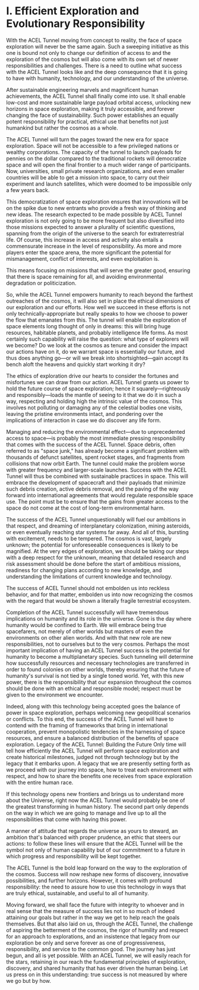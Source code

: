 # I. Efficient Exploration and Evolutionary Responsibility

With the ACEL Tunnel moving from concept to reality, the face of space exploration will never be the same again. Such a sweeping initiative as this one is bound not only to change our definition of access to and the exploration of the cosmos but will also come with its own set of newer responsibilities and challenges. There is a need to outline what success with the ACEL Tunnel looks like and the deep consequence that it is going to have with humanity, technology, and our understanding of the universe.

After sustainable engineering marvels and magnificent human achievements, the ACEL Tunnel shall finally come into use. It shall enable low-cost and more sustainable large payload orbital access, unlocking new horizons in space exploration, making it truly accessible, and forever changing the face of sustainability. Such power establishes an equally potent responsibility for practical, ethical use that benefits not just humankind but rather the cosmos as a whole.&#x20;

The ACEL Tunnel will turn the pages toward the new era for space exploration. Space will not be accessible to a few privileged nations or wealthy corporations. The capacity of the tunnel to launch payloads for pennies on the dollar compared to the traditional rockets will democratize space and will open the final frontier to a much wider range of participants. Now, universities, small private research organizations, and even smaller countries will be able to get a mission into space, to carry out their experiment and launch satellites, which were doomed to be impossible only a few years back.

This democratization of space exploration ensures that innovations will be on the spike due to new entrants who provide a fresh way of thinking and new ideas. The research expected to be made possible by ACEL Tunnel exploration is not only going to be more frequent but also diversified into those missions expected to answer a plurality of scientific questions, spanning from the origin of the universe to the search for extraterrestrial life. Of course, this increase in access and activity also entails a commensurate increase in the level of responsibility. As more and more players enter the space arena, the more significant the potential for mismanagement, conflict of interests, and even exploitation is.&#x20;

This means focusing on missions that will serve the greater good, ensuring that there is space remaining for all, and avoiding environmental degradation or politicization.

So, while the ACEL Tunnel empowers humanity to reach beyond the farthest outreaches of the cosmos, it will also set in place the ethical dimensions of our exploration and our efforts. How well we succeed in these efforts is not only technically-appropriate but really speaks to how we choose to power the flow that emanates from this. The tunnel will enable the exploration of space elements long thought of only in dreams: this will bring huge resources, habitable planets, and probably intelligence life forms. As most certainly such capability will raise the question: what type of explorers will we become? Do we look at the cosmos as tenure and consider the impact our actions have on it, do we warrant space is essentially our future, and thus does anything go—or will we break into shortsighted—gain accept its bench aloft the heavens and quickly start working it dry?

The ethics of exploration drive our hearts to consider the fortunes and misfortunes we can draw from our action. ACEL Tunnel grants us power to hold the future course of space exploration; hence it squarely—righteously and responsibly—loads the mantle of seeing to it that we do it in such a way, respecting and holding high the intrinsic value of the cosmos. This involves not polluting or damaging any of the celestial bodies one visits, leaving the pristine environments intact, and pondering over the implications of interaction in case we do discover any life form.

Managing and reducing the environmental effect—due to unprecedented access to space—is probably the most immediate pressing responsibility that comes with the success of the ACEL Tunnel. Space debris, often referred to as "space junk," has already become a significant problem with thousands of defunct satellites, spent rocket stages, and fragments from collisions that now orbit Earth. The tunnel could make the problem worse with greater frequency and larger-scale launches. Success with the ACEL Tunnel will thus be combined with sustainable practices in space. This will embrace the development of spacecraft and their payloads that minimize such debris creation, active debris removal, and the paving of the way forward into international agreements that would regulate responsible space use. The point must be to ensure that the gains from greater access to the space do not come at the cost of long-term environmental harm.

The success of the ACEL Tunnel unquestionably will fuel our ambitions in that respect, and dreaming of interplanetary colonization, mining asteroids, or even eventually reaching star systems far away. And all of this, bursting with excitement, needs to be tempered. The cosmos is vast, largely unknown; the potential for unforeseeable consequences is likely to be magnified. At the very edges of exploration, we should be taking our steps with a deep respect for the unknown, meaning that detailed research and risk assessment should be done before the start of ambitious missions, readiness for changing plans according to new knowledge, and understanding the limitations of current knowledge and technology.

The success of ACEL Tunnel should not embolden us into reckless behavior, and for that matter, embolden us into now recognizing the cosmos with the regard that would be shown a literally fragile terrestrial ecosystem.

Completion of the ACEL Tunnel successfully will have tremendous implications on humanity and its role in the universe. Gone is the day where humanity would be confined to Earth. We will embrace being true spacefarers, not merely of other worlds but masters of even the environments on other alien worlds. And with that new role are new responsibilities, not to ourselves but to the very cosmos. Perhaps the most important implication of having an ACEL Tunnel success is the potential for humanity to become a multiplanetary species. Such tunneling will determine how successfully resources and necessary technologies are transferred in order to found colonies on other worlds, thereby ensuring that the future of humanity's survival is not tied by a single toned world. Yet, with this new power, there is the responsibility that our expansion throughout the cosmos should be done with an ethical and responsible model; respect must be given to the environment we encounter.

Indeed, along with this technology being accepted goes the balance of power in space exploration, perhaps welcoming new geopolitical scenarios or conflicts. To this end, the success of the ACEL Tunnel will have to contend with the framing of frameworks that bring in international cooperation, prevent monopolistic tendencies in the harnessing of space resources, and ensure a balanced distribution of the benefits of space exploration. Legacy of the ACEL Tunnel: Building the Future Only time will tell how efficiently the ACEL Tunnel will perform space exploration and create historical milestones, judged not through technology but by the legacy that it embarks upon. A legacy that we are presently setting forth as we proceed with our journey into space, how to treat each environment with respect, and how to share the benefits one receives from space exploration with the entire human race.

If this technology opens new frontiers and brings us to understand more about the Universe, right now the ACEL Tunnel would probably be one of the greatest transforming in human history. The second part only depends on the way in which we are going to manage and live up to all the responsibilities that come with having this power.

A manner of attitude that regards the universe as yours to steward, an ambition that's balanced with proper prudence, an ethic that steers our actions: to follow these lines will ensure that the ACEL Tunnel will be the symbol not only of human capability but of our commitment to a future in which progress and responsibility will be kept together.

The ACEL Tunnel is the bold leap forward on the way to the exploration of the cosmos. Success will now reshape new forms of discovery, innovative possibilities, and further horizons. However, it comes with profound responsibility: the need to assure how to use this technology in ways that are truly ethical, sustainable, and useful to all of humanity.&#x20;

Moving forward, we shall face the future with integrity to whoever and in real sense that the measure of success lies not in so much of indeed attaining our goals but rather in the way we get to help reach the goals themselves. But that also laid on us, through the ACEL Tunnel, the challenge of aspiring the betterment of the cosmos, the rigor of humility and respect for an approach to explorations, and an insistence that legacy from our exploration be only and serve forever as one of progressiveness, responsibility, and service to the common good. The journey has just begun, and all is yet possible. With an ACEL Tunnel, we will easily reach for the stars, retaining in our reach the fundamental principles of exploration, discovery, and shared humanity that has ever driven the human being. Let us press on in this understanding: true success is not measured by where we go but by how.

